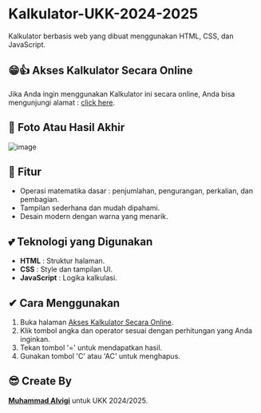 # Kalkulator-UKK-2024-2025
Kalkulator berbasis web yang dibuat menggunakan HTML, CSS, dan JavaScript.

## 😁👍 Akses Kalkulator Secara Online
Jika Anda ingin menggunakan Kalkulator ini secara online, Anda bisa mengunjungi alamat : [click here](https://muhammadalvigi.github.io/Kalkulator-UKK-2024-2025/).

## 📸 Foto Atau Hasil Akhir
![image](https://github.com/user-attachments/assets/e0bd8182-1365-4e9d-9dd2-6b7f500d59b2)


## 💯 Fitur
- Operasi matematika dasar : penjumlahan, pengurangan, perkalian, dan pembagian.
- Tampilan sederhana dan mudah dipahami.
- Desain modern dengan warna yang menarik.

## 💕 Teknologi yang Digunakan
- **HTML** : Struktur halaman.
- **CSS** : Style dan tampilan UI.
- **JavaScript** : Logika kalkulasi.

## ✔ Cara Menggunakan
1. Buka halaman [Akses Kalkulator Secara Online](https://muhammadalvigi.github.io/Kalkulator-UKK-2024-2025/).
2. Klik tombol angka dan operator sesuai dengan perhitungan yang Anda inginkan.
3. Tekan tombol '=' untuk mendapatkan hasil.
4. Gunakan tombol 'C' atau 'AC' untuk menghapus.

## 😎 Create By
[**Muhammad Alvigi**](https://wa.me/085750097330) untuk UKK 2024/2025.
